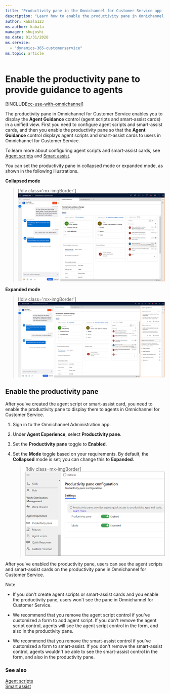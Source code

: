 ```yaml
---
title: "Productivity pane in the Omnichannel for Customer Service app | MicrosoftDocs"
description: "Learn how to enable the productivity pane in Omnichannel for Customer Service to display agent scripts and smart-assist cards for your agents."
author: kabala123
ms.author: kabala
manager: shujoshi
ms.date: 01/31/2020
ms.service: 
  - "dynamics-365-customerservice"
ms.topic: article
---
```


# Enable the productivity pane to provide guidance to agents

[!INCLUDE[cc-use-with-omnichannel](../../includes/cc-use-with-omnichannel.md)]

The productivity pane in Omnichannel for Customer Service enables you to display the **Agent Guidance** control (agent scripts and smart-assist cards) in a unified view. First you need to configure agent scripts and smart-assist cards, and then you enable the productivity pane so that the **Agent Guidance** control displays agent scripts and smart-assist cards to users in Omnichannel for Customer Service.

To learn more about configuring agent scripts and smart-assist cards, see [Agent scripts](agent-scripts.md) and [Smart assist](smart-assist.md).

You can set the productivity pane in collapsed mode or expanded mode, as shown in the following illustrations.

**Collapsed mode**

> [!div class='mx-imgBorder']
> ![Productivity pane](../media/productivity-pane-collapsed.PNG "Productivity pane in collapsed mode")

**Expanded mode**

> [!div class='mx-imgBorder']
> ![Productivity pane](../media/productivity-pane-expanded.PNG "Productivity pane in expanded mode")

## Enable the productivity pane

After you've created the agent script or smart-assist card, you need to enable the productivity pane to display them to agents in Omnichannel for Customer Service.

1. Sign in to the Omnichannel Administration app.

2. Under **Agent Experience**, select **Productivity pane**.

3. Set the **Productivity pane** toggle to **Enabled**.

4. Set the **Mode** toggle based on your requirements. By default, the **Collapsed** mode is set; you can change this to **Expanded**.

    > [!div class=mx-imgBorder] 
    > ![Enable the productivity pane](../media/productivity-pane-enable.png "Enable the productivity pane")

After you've enabled the productivity pane, users can see the agent scripts and smart-assist cards on the productivity pane in Omnichannel for Customer Service.

> [!Note]
> - If you don't create agent scripts or smart-assist cards and you enable the productivity pane, users won't see the pane in Omnichannel for Customer Service. 
>
> - We recommend that you remove the agent script control if you've customized a form to add agent script. If you don't remove the agent script control, agents will see the agent script control in the form, and also in the productivity pane.
>
> - We recommend that you remove the smart-assist control if you've customized a form to smart-assist. If you don't remove the smart-assist control, agents wouldn't be able to see the smart-assist control in the form, and also in the productivity pane.

### See also

[Agent scripts](agent-scripts.md)<br>
[Smart assist](smart-assist.md)